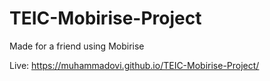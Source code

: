 # TEIC-Mobirise-Project
Made for a friend using Mobirise

Live: https://muhammadovi.github.io/TEIC-Mobirise-Project/
